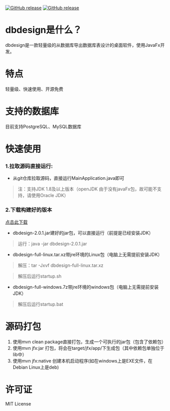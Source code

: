 [![GitHub release](https://img.shields.io/github/v/tag/hlinfocc/dbdesign.svg?label=%E6%9C%80%E6%96%B0%E7%89%88%E6%9C%AC)](https://github.com/hlinfocc/dbdesign/releases)
[![GitHub release](https://img.shields.io/badge/%E7%AB%8B%E5%8D%B3%E4%B8%8B%E8%BD%BD-cf2727)](https://github.com/hlinfocc/dbdesign/releases)

# dbdesign是什么？

dbdesign是一款轻量级的从数据库导出数据库表设计的桌面软件，使用JavaFx开发。

# 特点

轻量级、快速使用、开源免费

# 支持的数据库

目前支持PostgreSQL、MySQL数据库

# 快速使用

### 1.拉取源码直接运行:

* 从git仓库拉取源码，直接运行MainApplication.java即可

>注：支持JDK 1.8及以上版本（openJDK 由于没有javaFx包，故可能不支持，请使用Oracle JDK）

### 2.下载构建好的版本

[点击此下载](https://github.com/hlinfocc/dbdesign/releases)

* dbdesign-2.0.1.jar建好的jar包，可以直接运行（前提是已经安装JDK）

> 运行：java -jar dbdesign-2.0.1.jar

* dbdesign-full-linux.tar.xz带jre环境的Linux包（电脑上无需提前安装JDK）

> 解压：tar -Jxvf dbdesign-full-linux.tar.xz

> 解压后运行startup.sh

* dbdesign-full-windows.7z带jre环境的windows包（电脑上无需提前安装JDK）

> 解压后运行startup.bat

# 源码打包

1. 使用mvn clean package直接打包，生成一个可执行的jar包（包含了依赖包）
2. 使用mvn jfx:jar 打包，将会在target/jfx/app/下生成包（其中依赖包单独位于lib中）
3. 使用mvn jfx:native 创建本机启动程序(如在windows上是EXE文件，在Debian Linux上是deb)

# 许可证
MIT License 
